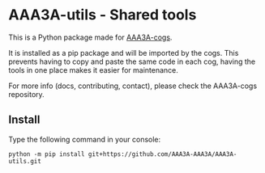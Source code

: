 # AAA3A-utils - Shared tools

This is a Python package made for [AAA3A-cogs](https://github.com/AAA3A-AAA3A/AAA3A-cogs).

It is installed as a pip package and will be imported by the cogs. This prevents having to copy and paste the same code in each cog, having the tools in one place makes it easier for maintenance.

For more info (docs, contributing, contact), please check the AAA3A-cogs repository.

## Install

Type the following command in your console:

```
python -m pip install git+https://github.com/AAA3A-AAA3A/AAA3A-utils.git
```